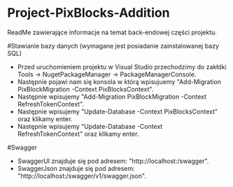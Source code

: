 # Project-PixBlocks-Addition
ReadMe zawierające informacje na temat back-endowej części projektu.

#Stawianie bazy danych (wymagane jest posiadanie zainstalowanej bazy SQL)
- Przed uruchomieniem projektu w Visual Studio przechodzimy do zakłdki Tools -> NugetPackageManager -> PackageManagerConsole.
- Następnie pojawi nam się konsola w którą wpisujuemy "Add-Migration PixBlockMigration -Context PixBlocksContext".
- Następnie wpisujemy "Add-Migration PixBlockMigration -Context RefreshTokenContext".
- Następnie wpisujemy "Update-Database -Context PixBlocksContext" oraz klikamy enter.
- Następnie wpisujemy "Update-Database -Context RefreshTokenContext" oraz klikamy enter.

#Swagger
- SwaggerUI znajduje się pod adresem: "http://localhost:<port>/swagger".
- SwaggerJson znajduje się pod adresem: "http://localhost:<port>/swagger/v1/swagger.json".
